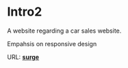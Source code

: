 # Intro2

A website regarding a car sales website.

Empahsis on responsive design

URL: **[surge](https://homeless-car-salesman.sh)**

